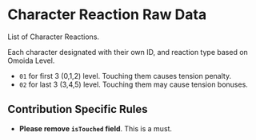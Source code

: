 # Character Reaction Raw Data
List of Character Reactions.

Each character designated with their own ID, and reaction type based on Omoida Level.
- `01` for first 3 (0,1,2) level. Touching them causes tension penalty.
- `02` for last 3 (3,4,5) level. Touching them may cause tension bonuses.

## Contribution Specific Rules
- **Please remove `isTouched` field**. This is a must.
